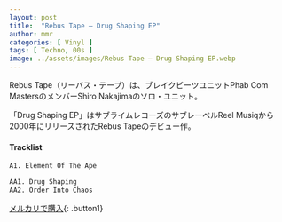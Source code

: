```yaml
---
layout: post
title:  "Rebus Tape – Drug Shaping EP"
author: mmr
categories: [ Vinyl ]
tags: [ Techno, 00s ]
image: ../assets/images/Rebus Tape – Drug Shaping EP.webp
---
```


Rebus Tape（リーバス・テープ）は、ブレイクビーツユニットPhab Com MastersのメンバーShiro Nakajimaのソロ・ユニット。

「Drug Shaping EP」はサブライムレコーズのサブレーベルReel Musiqから2000年にリリースされたRebus Tapeのデビュー作。

#### Tracklist
```md
A1. Element Of The Ape

AA1. Drug Shaping
AA2. Order Into Chaos
```

[メルカリで購入](https://jp.mercari.com/item/m34318615204?afid=6142608987){: .button1}

